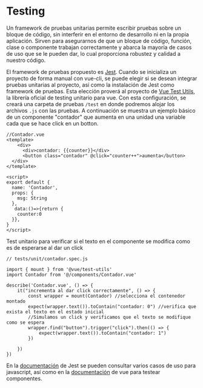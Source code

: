 # Testing

Un framework de pruebas unitarias permite escribir pruebas sobre un bloque de código, sin interferir en el entorno de desarrollo ni en la propia aplicación. Sirven para asegurarnos de que un bloque de código, función, clase o componente trabajan correctamente y abarca la mayoría de casos de uso que se le pueden dar, lo cual proporciona robustez y calidad a nuestro código.

El framework de pruebas propuesto es [Jest](https://jestjs.io/). Cuando se inicializa un proyecto de forma manual con vue-cli, se puede elegir si se desean integrar pruebas unitarias al proyecto, así como la instalación de Jest como framework de pruebas. Esta elección proverá al proyecto de [Vue Test Utils](https://vue-test-utils.vuejs.org/), la librería oficial de testing unitario para vue. Con esta configuración, se creará una carpeta de pruebas `/test` en donde podremos alojar los archivos `.js` con las pruebas. A continuación se muestra un ejemplo básico de un componente "contador" que aumenta en una unidad una variable cada que se hace click en un botton.


```
//Contador.vue
<template>
    <div>
      <div>contador: {{counter}}</div>
      <button class="contador" @click="counter++">aumenta</button>
  </div>
</template>

<script>
export default {
  name: 'Contador',
  props: {
    msg: String
  },
   data:()=>{return {
    counter:0
  }},
}
</script>
```
Test unitario para verificar si el texto en el componente se modifica como es de esperarse al dar un click 

```
// tests/unit/contador.spec.js

import { mount } from '@vue/test-utils'
import Contador from '@/components/Contador.vue'

describe('Contador.vue', () => {
    it("incrementa al dar click correctamente", () => {
        const wrapper = mount(Contador) //selecciona el contenedor montado
        expect(wrapper.text()).toContain("contador: 0") //verifica que exista el texto en el estado inicial
        //Simulamos un click y verificamos que el texto se modifique como se espera 
        wrapper.find("button").trigger("click").then(() => {
            expect(wrapper.text()).toContain("contador: 1")
        })

    })
})

```

En la [documentación](https://jestjs.io/docs/getting-started) de Jest se pueden consultar varios casos de uso para javascript, así como en la [documentación](https://vue-test-utils.vuejs.org/) de vue para testear componentes.
